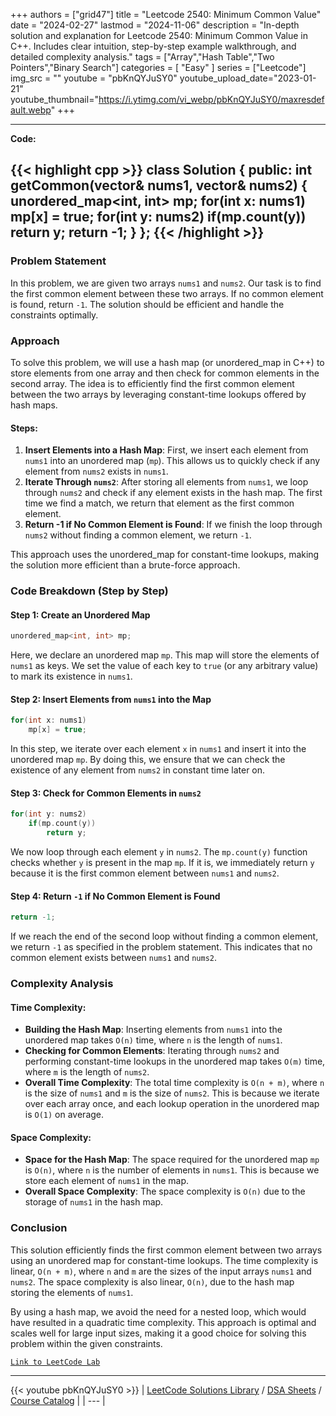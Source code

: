 
+++
authors = ["grid47"]
title = "Leetcode 2540: Minimum Common Value"
date = "2024-02-27"
lastmod = "2024-11-06"
description = "In-depth solution and explanation for Leetcode 2540: Minimum Common Value in C++. Includes clear intuition, step-by-step example walkthrough, and detailed complexity analysis."
tags = ["Array","Hash Table","Two Pointers","Binary Search"]
categories = [
    "Easy"
]
series = ["Leetcode"]
img_src = ""
youtube = "pbKnQYJuSY0"
youtube_upload_date="2023-01-21"
youtube_thumbnail="https://i.ytimg.com/vi_webp/pbKnQYJuSY0/maxresdefault.webp"
+++



---
**Code:**

{{< highlight cpp >}}
class Solution {
public:
    int getCommon(vector<int>& nums1, vector<int>& nums2) {
        unordered_map<int, int> mp;
        for(int x: nums1)
            mp[x] = true;
        for(int y: nums2)
            if(mp.count(y))
                return y;
        return -1;
    }
};
{{< /highlight >}}
---

### Problem Statement

In this problem, we are given two arrays `nums1` and `nums2`. Our task is to find the first common element between these two arrays. If no common element is found, return `-1`. The solution should be efficient and handle the constraints optimally.

### Approach

To solve this problem, we will use a hash map (or unordered_map in C++) to store elements from one array and then check for common elements in the second array. The idea is to efficiently find the first common element between the two arrays by leveraging constant-time lookups offered by hash maps.

#### Steps:
1. **Insert Elements into a Hash Map**: First, we insert each element from `nums1` into an unordered map (`mp`). This allows us to quickly check if any element from `nums2` exists in `nums1`.
2. **Iterate Through `nums2`**: After storing all elements from `nums1`, we loop through `nums2` and check if any element exists in the hash map. The first time we find a match, we return that element as the first common element.
3. **Return -1 if No Common Element is Found**: If we finish the loop through `nums2` without finding a common element, we return `-1`.

This approach uses the unordered_map for constant-time lookups, making the solution more efficient than a brute-force approach.

### Code Breakdown (Step by Step)

#### Step 1: Create an Unordered Map
```cpp
unordered_map<int, int> mp;
```
Here, we declare an unordered map `mp`. This map will store the elements of `nums1` as keys. We set the value of each key to `true` (or any arbitrary value) to mark its existence in `nums1`.

#### Step 2: Insert Elements from `nums1` into the Map
```cpp
for(int x: nums1)
    mp[x] = true;
```
In this step, we iterate over each element `x` in `nums1` and insert it into the unordered map `mp`. By doing this, we ensure that we can check the existence of any element from `nums2` in constant time later on.

#### Step 3: Check for Common Elements in `nums2`
```cpp
for(int y: nums2)
    if(mp.count(y))
        return y;
```
We now loop through each element `y` in `nums2`. The `mp.count(y)` function checks whether `y` is present in the map `mp`. If it is, we immediately return `y` because it is the first common element between `nums1` and `nums2`.

#### Step 4: Return `-1` if No Common Element is Found
```cpp
return -1;
```
If we reach the end of the second loop without finding a common element, we return `-1` as specified in the problem statement. This indicates that no common element exists between `nums1` and `nums2`.

### Complexity Analysis

#### Time Complexity:
- **Building the Hash Map**: Inserting elements from `nums1` into the unordered map takes `O(n)` time, where `n` is the length of `nums1`.
- **Checking for Common Elements**: Iterating through `nums2` and performing constant-time lookups in the unordered map takes `O(m)` time, where `m` is the length of `nums2`.
- **Overall Time Complexity**: The total time complexity is `O(n + m)`, where `n` is the size of `nums1` and `m` is the size of `nums2`. This is because we iterate over each array once, and each lookup operation in the unordered map is `O(1)` on average.

#### Space Complexity:
- **Space for the Hash Map**: The space required for the unordered map `mp` is `O(n)`, where `n` is the number of elements in `nums1`. This is because we store each element of `nums1` in the map.
- **Overall Space Complexity**: The space complexity is `O(n)` due to the storage of `nums1` in the hash map.

### Conclusion

This solution efficiently finds the first common element between two arrays using an unordered map for constant-time lookups. The time complexity is linear, `O(n + m)`, where `n` and `m` are the sizes of the input arrays `nums1` and `nums2`. The space complexity is also linear, `O(n)`, due to the hash map storing the elements of `nums1`.

By using a hash map, we avoid the need for a nested loop, which would have resulted in a quadratic time complexity. This approach is optimal and scales well for large input sizes, making it a good choice for solving this problem within the given constraints.



[`Link to LeetCode Lab`](https://leetcode.com/problems/minimum-common-value/description/)

---
{{< youtube pbKnQYJuSY0 >}}
| [LeetCode Solutions Library](https://grid47.xyz/leetcode/) / [DSA Sheets](https://grid47.xyz/sheets/) / [Course Catalog](https://grid47.xyz/courses/) |
| --- |
